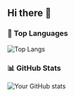 ## Hi there 👋

<!--
**ChenStormtout/ChenStormtout** is a ✨ _special_ ✨ repository because its `README.md` (this file) appears on your GitHub profile.
 ### 🧠 Top Languages
![Top Langs](https://github-readme-stats.vercel.app/api/top-langs/?username=ChenStormtout&layout=compact&theme=tokyonight)

### 📊 GitHub Stats
![Your GitHub stats](https://github-readme-stats.vercel.app/api?username=ChenStormtout&show_icons=true&theme=tokyonight)
Here are some ideas to get you started:

- 🔭 I’m currently working on ...
- 🌱 I’m currently learning ...
- 👯 I’m looking to collaborate on ...
- 🤔 I’m looking for help with ...
- 💬 Ask me about ...
- 📫 How to reach me: ...
- 😄 Pronouns: ...
- ⚡ Fun fact: ...
-->


### 🧠 Top Languages
![Top Langs](https://github-readme-stats.vercel.app/api/top-langs/?username=ChenStormtout&layout=compact&theme=tokyonight)

### 📊 GitHub Stats
![Your GitHub stats](https://github-readme-stats.vercel.app/api?username=ChenStormtout&show_icons=true&theme=tokyonight)
